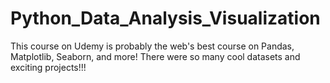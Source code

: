 # Python_Data_Analysis_Visualization
This course on Udemy is probably the web's best course on Pandas, Matplotlib, Seaborn, and more! There were so many cool datasets and exciting projects!!!
